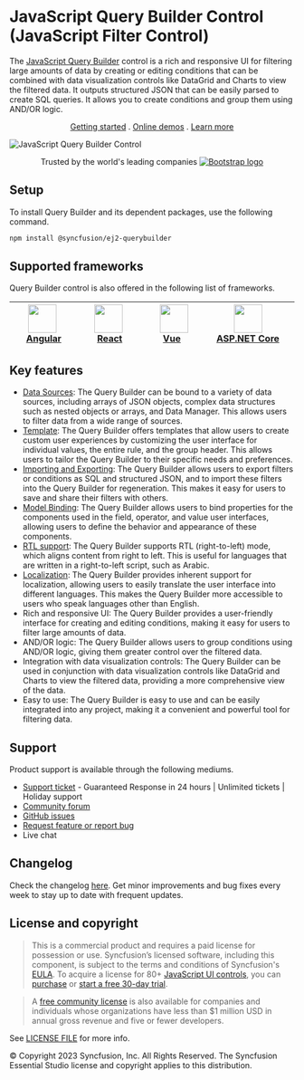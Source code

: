 # JavaScript Query Builder Control (JavaScript Filter Control)

The [JavaScript Query Builder](https://www.syncfusion.com/javascript-ui-controls/js-query-builder?utm_source=npm&utm_medium=listing&utm_campaign=javascript-query-builder-npm) control is a rich and responsive UI for filtering large amounts of data by creating or editing conditions that can be combined with data visualization controls like DataGrid and Charts to view the filtered data. It outputs structured JSON that can be easily parsed to create SQL queries. It allows you to create conditions and group them using AND/OR logic.

<p align="center">
    <a href="https://ej2.syncfusion.com/documentation/query-builder/getting-started/?utm_source=npm&utm_medium=listing&utm_campaign=javascript-query-builder-npm">Getting started</a> . 
    <a href="https://ej2.syncfusion.com/demos/?utm_source=npm&utm_medium=listing&utm_campaign=javascript-query-builder-npm#/material/query-builder/default.html">Online demos</a> . 
    <a href="https://www.syncfusion.com/javascript-ui-controls/js-query-builder?utm_source=npm&utm_medium=listing&utm_campaign=javascript-query-builder-npm">Learn more</a>
</p>

![JavaScript Query Builder Control](https://raw.githubusercontent.com/SyncfusionExamples/nuget-img/master/javascript/javascript-query-builder.png)

<p align="center">
Trusted by the world's leading companies
  <a href="https://www.syncfusion.com">
    <img src="https://raw.githubusercontent.com/SyncfusionExamples/nuget-img/master/syncfusion/syncfusion-trusted-companies.webp" alt="Bootstrap logo">
  </a>
</p>

## Setup

To install Query Builder and its dependent packages, use the following command.

```sh
npm install @syncfusion/ej2-querybuilder
```

## Supported frameworks

Query Builder control is also offered in the following list of frameworks.

| [<img src="https://ej2.syncfusion.com/github/images/angular.svg" height="50" />](https://www.syncfusion.com/angular-ui-components?utm_medium=listing&utm_source=github)<br/>&nbsp;&nbsp;&nbsp;&nbsp;&nbsp;[Angular](https://www.syncfusion.com/angular-ui-components?utm_medium=listing&utm_source=github)&nbsp;&nbsp;&nbsp;&nbsp; | [<img src="https://ej2.syncfusion.com/github/images/react.svg"  height="50" />](https://www.syncfusion.com/react-ui-components?utm_medium=listing&utm_source=github)<br/>&nbsp;&nbsp;&nbsp;&nbsp;&nbsp;&nbsp;&nbsp;[React](https://www.syncfusion.com/react-ui-components?utm_medium=listing&utm_source=github)&nbsp;&nbsp;&nbsp;&nbsp;&nbsp;&nbsp; | [<img src="https://ej2.syncfusion.com/github/images/vue.svg" height="50" />](https://www.syncfusion.com/vue-ui-components?utm_medium=listing&utm_source=github)<br/>&nbsp;&nbsp;&nbsp;&nbsp;&nbsp;&nbsp;&nbsp;[Vue](https://www.syncfusion.com/vue-ui-components?utm_medium=listing&utm_source=github)&nbsp;&nbsp;&nbsp;&nbsp;&nbsp;&nbsp;&nbsp;&nbsp;&nbsp; | [<img src="https://ej2.syncfusion.com/github/images/netcore.svg" height="50" />](https://www.syncfusion.com/aspnet-core-ui-controls?utm_medium=listing&utm_source=github)<br/>&nbsp;&nbsp;[ASP.NET&nbsp;Core](https://www.syncfusion.com/aspnet-core-ui-controls?utm_medium=listing&utm_source=github)&nbsp;&nbsp; | [<img src="https://ej2.syncfusion.com/github/images/netmvc.svg" height="50" />](https://www.syncfusion.com/aspnet-mvc-ui-controls?utm_medium=listing&utm_source=github)<br/>&nbsp;&nbsp;[ASP.NET&nbsp;MVC](https://www.syncfusion.com/aspnet-mvc-ui-controls?utm_medium=listing&utm_source=github)&nbsp;&nbsp; | 
| :-----: | :-----: | :-----: | :-----: | :-----: |

## Key features

* [Data Sources](https://ej2.syncfusion.com/documentation/query-builder/data-binding): The Query Builder can be bound to a variety of data sources, including arrays of JSON objects, complex data structures such as nested objects or arrays, and Data Manager. This allows users to filter data from a wide range of sources.
* [Template](https://ej2.syncfusion.com/documentation/query-builder/templates): The Query Builder offers templates that allow users to create custom user experiences by customizing the user interface for individual values, the entire rule, and the group header. This allows users to tailor the Query Builder to their specific needs and preferences.
* [Importing and Exporting](https://ej2.syncfusion.com/documentation/query-builder/import-export): The Query Builder allows users to export filters or conditions as SQL and structured JSON, and to import these filters into the Query Builder for regeneration. This makes it easy for users to save and share their filters with others.
* [Model Binding](https://ej2.syncfusion.com/documentation/query-builder/model-binding):  The Query Builder allows users to bind properties for the components used in the field, operator, and value user interfaces, allowing users to define the behavior and appearance of these components.
* [RTL support](https://ej2.syncfusion.com/documentation/query-builder/how-to/rtl): The Query Builder supports RTL (right-to-left) mode, which aligns content from right to left. This is useful for languages that are written in a right-to-left script, such as Arabic.
* [Localization](https://ej2.syncfusion.com/documentation/query-builder/global-local): The Query Builder provides inherent support for localization, allowing users to easily translate the user interface into different languages. This makes the Query Builder more accessible to users who speak languages other than English.
* Rich and responsive UI: The Query Builder provides a user-friendly interface for creating and editing conditions, making it easy for users to filter large amounts of data.
* AND/OR logic: The Query Builder allows users to group conditions using AND/OR logic, giving them greater control over the filtered data.
* Integration with data visualization controls: The Query Builder can be used in conjunction with data visualization controls like DataGrid and Charts to view the filtered data, providing a more comprehensive view of the data.
* Easy to use: The Query Builder is easy to use and can be easily integrated into any project, making it a convenient and powerful tool for filtering data.

## Support

Product support is available through the following mediums.

* [Support ticket](https://support.syncfusion.com/support/tickets/create) - Guaranteed Response in 24 hours | Unlimited tickets | Holiday support
* [Community forum](https://www.syncfusion.com/forums/essential-js2?utm_source=npm&utm_medium=listing&utm_campaign=javascript-query-builder-npm)
* [GitHub issues](https://github.com/syncfusion/ej2-javascript-ui-controls/issues/new)
* [Request feature or report bug](https://www.syncfusion.com/feedback/javascript?utm_source=npm&utm_medium=listing&utm_campaign=javascript-query-builder-npm)
* Live chat

## Changelog

Check the changelog [here](https://github.com/syncfusion/ej2-javascript-ui-controls/blob/master/controls/querybuilder/CHANGELOG.md?utm_source=npm&utm_medium=listing&utm_campaign=javascript-query-builder-npm). Get minor improvements and bug fixes every week to stay up to date with frequent updates.

## License and copyright

> This is a commercial product and requires a paid license for possession or use. Syncfusion’s licensed software, including this component, is subject to the terms and conditions of Syncfusion's [EULA](https://www.syncfusion.com/eula/es/). To acquire a license for 80+ [JavaScript UI controls](https://www.syncfusion.com/javascript-ui-controls), you can [purchase](https://www.syncfusion.com/sales/products) or [start a free 30-day trial](https://www.syncfusion.com/account/manage-trials/start-trials).

> A [free community license](https://www.syncfusion.com/products/communitylicense) is also available for companies and individuals whose organizations have less than $1 million USD in annual gross revenue and five or fewer developers.

See [LICENSE FILE](https://github.com/syncfusion/ej2-javascript-ui-controls/blob/master/license?utm_source=npm&utm_medium=listing&utm_campaign=javascript-query-builder-npm) for more info.

© Copyright 2023 Syncfusion, Inc. All Rights Reserved. The Syncfusion Essential Studio license and copyright applies to this distribution.